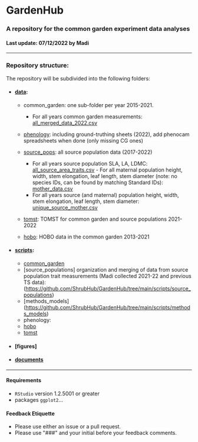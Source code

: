 # GardenHub
### A repository for the common garden experiment data analyses
#### Last update: 07/12/2022 by Madi 

******

### Repository structure:
The repository will be subdivided into the following folders: 

- #### [data](https://github.com/ShrubHub/GardenHub/tree/main/data):
  - common_garden: one sub-folder per year 2015-2021.
      - For all years common garden measurements: [all_merged_data_2022.csv](https://github.com/ShrubHub/GardenHub/blob/main/data/common_garden_data_2022/all_merged_data_2022.csv)
  - [phenology](https://github.com/ShrubHub/GardenHub/tree/main/data/phenology): including ground-truthing sheets (2022), add phenocam spreadsheets when done (only missing CG ones)
  - [source_pops](https://github.com/ShrubHub/GardenHub/tree/main/data/source_pops): all source population data (2017-2022)
      - For all years source population SLA, LA, LDMC: [all_source_area_traits.csv](https://github.com/ShrubHub/GardenHub/blob/main/data/source_pops/all_source_area_traits.csv)
            - For all maternal population height, width, stem elongation, leaf length, stem diameter (note: no species IDs, can be found by matching Standard IDs):  [mother_data.csv](https://github.com/ShrubHub/GardenHub/blob/main/data/source_pops/mother_data.csv)
      - For all years source (and maternal) population height, width, stem elongation, leaf length, stem diameter:  [unique_source_mother.csv](https://github.com/ShrubHub/GardenHub/blob/main/data/source_pops/unique_source_mother.csv)


  - [tomst](https://github.com/ShrubHub/GardenHub/tree/main/data/tomst): TOMST for common garden and source populations 2021-2022
  - [hobo](https://github.com/ShrubHub/GardenHub/tree/main/data/hobo): HOBO data in the common garden 2013-2021
  
  
- #### [scripts](https://github.com/ShrubHub/GardenHub/tree/main/scripts):
  - [common_garden](https://github.com/ShrubHub/GardenHub/tree/main/scripts/common_garden)
  - [source_populations] organization and merging of data from source population trait measurements (Madi collected 2021-22 and previous TS data): (https://github.com/ShrubHub/GardenHub/tree/main/scripts/source_populations)
  - [methods_models]  (https://github.com/ShrubHub/GardenHub/tree/main/scripts/methods_models)
  - phenology: 
  - [hobo](https://github.com/ShrubHub/GardenHub/tree/main/scripts/hobo)
  - [tomst](https://github.com/ShrubHub/GardenHub/tree/main/scripts/tomst)
  
- #### [figures]

- #### [documents](https://github.com/ShrubHub/GardenHub/tree/main/documents)

*****

#### Requirements
- `RStudio` version 1.2.5001 or greater
- packages `ggplot2`...

#### Feedback Etiquette

- Please use either an issue or a pull request.
- Please use "###" and your initial before your feedback comments.

 
